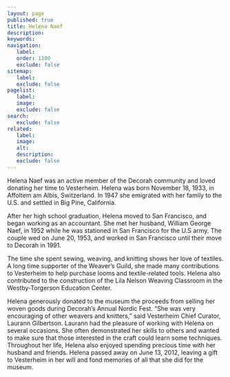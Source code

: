 ```yaml
---
layout: page
published: true
title: Helena Naef
description:
keywords:
navigation:
   label:
   order: 1100
   exclude: false
sitemap:
   label:
   exclude: false
pagelist:
   label:
   image:
   exclude: false  
search:
   exclude: false
related:
   label:
   image:
   alt:
   description:
   exclude: false
---
```

Helena Naef was an active member of the Decorah community and loved donating her time to Vesterheim. Helena was born November 18, 1933, in Affoltem am Albis, Switzerland. In 1947 she emigrated with her family to the U.S. and settled in Big Pine, California.

After her high school graduation, Helena moved to San Francisco, and began working as an accountant. She met her husband, William George Naef, in 1952 while he was stationed in San Francisco for the U.S army. The couple wed on June 20, 1953, and worked in San Francisco until their move to Decorah in 1991.

The time she spent sewing, weaving, and knitting shows her love of textiles. A long time supporter of the Weaver’s Guild, she made many contributions to Vesterheim to help purchase looms and textile-related tools. Helena also contributed to the construction of the Lila Nelson Weaving Classroom in the Westby-Torgerson Education Center.

Helena generously donated to the museum the proceeds from selling her woven goods during Decorah’s Annual Nordic Fest. “She was very encouraging of other weavers and knitters,” said Vesterheim Chief Curator, Laurann Gilbertson. Laurann had the pleasure of working with Helena on several occasions. She often demonstrated her skills to others and wanted to make sure that those interested in the craft could learn some techniques. Throughout her life, Helena also enjoyed spending precious time with her husband and friends. Helena passed away on June 13, 2012, leaving a gift to Vesterheim in her will and fond memories of all that she did for the museum.